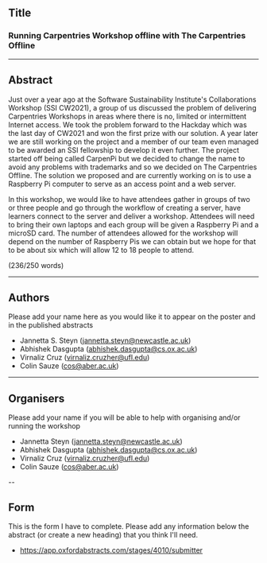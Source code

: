 ## Title

### Running Carpentries Workshop offline with The Carpentries Offline

---
## Abstract 
Just over a year ago at the Software Sustainability Institute's Collaborations Workshop (SSI CW2021), a group of us discussed the problem of delivering Carpentries Workshops in areas where there is no, limited or intermittent Internet access. We took the problem forward to the Hackday which was the last day of CW2021 and won the first prize with our solution. A year later we are still working on the project and a member of our team even managed to be awarded an SSI fellowship to develop it even further. The project started off being called CarpenPi but we decided to change the name to avoid any problems with trademarks and so we decided on The Carpentries Offline. The solution we proposed and are currently working on is to use a Raspberry Pi computer to serve as an access point and a web server.

In this workshop, we would like to have attendees gather in groups of two or three people and go through the workflow of creating a server, have learners connect to the server and deliver a workshop. Attendees will need to bring their own laptops and each group will be given a Raspberry Pi and a microSD card. The number of attendees allowed for the workshop will depend on the number of Raspberry Pis we can obtain but we hope for that to be about six which will allow 12 to 18 people to attend.

(236/250 words)


---
## Authors
Please add your name here as you would like it to appear on the poster and in the published abstracts
- Jannetta S. Steyn (jannetta.steyn@newcastle.ac.uk)
- Abhishek Dasgupta (abhishek.dasgupta@cs.ox.ac.uk)
- Virnaliz Cruz (virnaliz.cruzher@ufl.edu)
- Colin Sauze (cos@aber.ac.uk)

---
## Organisers
Please add your name if you will be able to help with organising and/or running the workshop
- Jannetta Steyn (jannetta.steyn@newcastle.ac.uk)
- Abhishek Dasgupta (abhishek.dasgupta@cs.ox.ac.uk)
- Virnaliz Cruz (virnaliz.cruzher@ufl.edu)
- Colin Sauze (cos@aber.ac.uk)

--
## Form

This is the form I have to complete. Please add any information below the abstract (or create a new heading) that you think I'll need.
- https://app.oxfordabstracts.com/stages/4010/submitter

